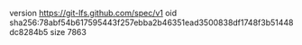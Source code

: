 version https://git-lfs.github.com/spec/v1
oid sha256:78abf54b617595443f257ebba2b46351ead3500838df1748f3b51448dc8284b5
size 7863
